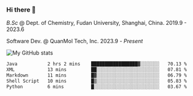 ### Hi there 👋

<!--
**zephyr-zdz/zephyr-zdz** is a ✨ _special_ ✨ repository because its `README.md` (this file) appears on your GitHub profile.

Here are some ideas to get you started:

- 🔭 I’m currently working on ...
- 🌱 I’m currently learning ...
- 👯 I’m looking to collaborate on ...
- 🤔 I’m looking for help with ...
- 💬 Ask me about ...
- 📫 How to reach me: ...
- 😄 Pronouns: ...
- ⚡ Fun fact: ...
-->

_B.Sc_ @ Dept. of Chemistry, Fudan University, Shanghai, China. 2019.9 - 2023.6

Software Dev. @ QuanMol Tech, Inc. 2023.9 - _Present_

![My GitHub stats](https://github-readme-stats.vercel.app/api?username=zephyr-zdz)

<!--START_SECTION:waka-->

```txt
Java           2 hrs 2 mins    █████████████████▓░░░░░░░   70.13 %
XML            13 mins         ██░░░░░░░░░░░░░░░░░░░░░░░   07.81 %
Markdown       11 mins         █▓░░░░░░░░░░░░░░░░░░░░░░░   06.79 %
Shell Script   10 mins         █▒░░░░░░░░░░░░░░░░░░░░░░░   05.83 %
Python         6 mins          █░░░░░░░░░░░░░░░░░░░░░░░░   03.67 %
```

<!--END_SECTION:waka-->

